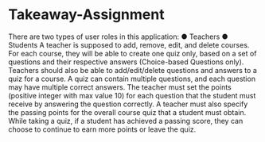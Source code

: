 # Takeaway-Assignment
There are two types of user roles in this application: ● Teachers ● Students A teacher is supposed to add, remove, edit, and delete courses. For each course, they will be able to create one quiz only, based on a set of questions and their respective answers (Choice-based Questions only). Teachers should also be able to add/edit/delete questions and answers to a quiz for a course. A quiz can contain multiple questions, and each question may have multiple correct answers. The teacher must set the points (positive integer with max value 10) for each question that the student must receive by answering the question correctly. A teacher must also specify the passing points for the overall course quiz that a student must obtain. While taking a quiz, if a student has achieved a passing score, they can choose to continue to earn more points or leave the quiz.
